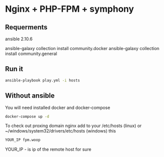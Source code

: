 # Nginx + PHP-FPM + symphony

## Requerments

ansible 2.10.6

ansible-galaxy collection install community.docker
ansible-galaxy collection install community.general

## Run it

```bash
ansible-playbook play.yml -i hosts
```

## Without ansible

You will need installed docker and docker-compose

```bash
docker-compose up -d
```

To check out proxing domain nginx  add to your /etc/hosts (linux) or ~/windows/system32/drivers/etc/hosts (windows) this
```bash
YOUR_IP fpm.woop
```
YOUR_IP - is ip of the remote host for sure